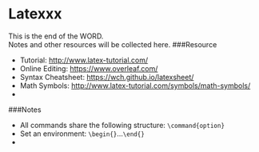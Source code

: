 # Latexxx
This is the end of the WORD.</br>
Notes and other resources will be collected here.
###Resource
* Tutorial: http://www.latex-tutorial.com/
* Online Editing: https://www.overleaf.com/
* Syntax Cheatsheet: https://wch.github.io/latexsheet/
* Math Symbols: http://www.latex-tutorial.com/symbols/math-symbols/
* 

###Notes
* All commands share the following structure: `\command{option}`
* Set an environment: `\begin{}`...`\end{}`
* 
